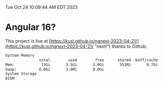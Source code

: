 Tue Oct 24 10:09:44 AM EDT 2023

# Angular 16?


This project is live at [https://kusl.github.io/ngnext-2023-04-21/](https://kusl.github.io/ngnext-2023-04-21/ "next!") thanks to Github.

```bash
System Memory
               total        used        free      shared  buff/cache   available
Mem:            15Gi       3.5Gi       3.0Gi       551Mi       8.7Gi        10Gi
Swap:          8.0Gi       3.0Mi       8.0Gi
System Storage
815M	.
